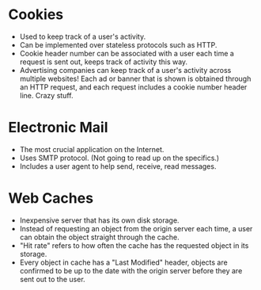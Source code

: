 
# Cookies 

- Used to keep track of a user's activity.
- Can be implemented over stateless protocols such as HTTP. 
- Cookie header number can be associated with a user each time a request is sent out, keeps track of activity this way. 
- Advertising companies can keep track of a user's activity across multiple websites! Each ad or banner that is shown is obtained through an HTTP request, and each request includes a cookie number header line. Crazy stuff. 

# Electronic Mail 

- The most crucial application on the Internet. 
- Uses SMTP protocol. (Not going to read up on the specifics.)
- Includes a user agent to help send, receive, read messages.

# Web Caches 

- Inexpensive server that has its own disk storage.
- Instead of requesting an object from the origin server each time, a user can obtain the object straight through the cache. 
- "Hit rate" refers to how often the cache has the requested object in its storage. 
- Every object in cache has a "Last Modified" header, objects are confirmed to be up to the date with the origin server before they are sent out to the user. 